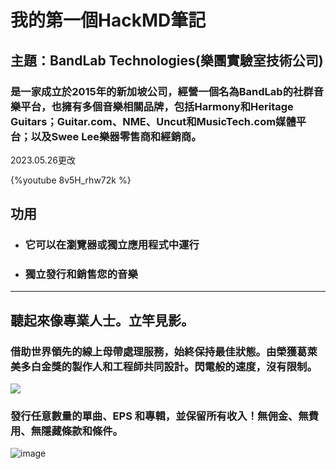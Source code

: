 # 我的第一個HackMD筆記
## 主題：BandLab Technologies(樂團實驗室技術公司)
### 是一家成立於2015年的新加坡公司，經營一個名為BandLab的社群音樂平台，也擁有多個音樂相關品牌，包括Harmony和Heritage Guitars；Guitar.com、NME、Uncut和MusicTech.com媒體平台；以及Swee Lee樂器零售商和經銷商。

2023.05.26更改

{%youtube 8v5H_rhw72k %}

 ## 功用
 - ### 它可以在瀏覽器或獨立應用程式中運行
 - ### 獨立發行和銷售您的音樂
--- 

## 聽起來像專業人士。立竿見影。
### 借助世界領先的線上母帶處理服務，始終保持最佳狀態。由榮獲葛萊美多白金獎的製作人和工程師共同設計。閃電般的速度，沒有限制。
![ ](https://hackmd.io/_uploads/H1QSdqZhT.png)

### 發行任意數量的單曲、EPS 和專輯，並保留所有收入！無佣金、無費用、無隱藏條款和條件。
![image ](https://hackmd.io/_uploads/HyPOD9b26.png)





